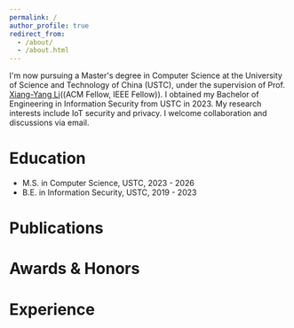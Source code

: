 ```yaml
---
permalink: /
author_profile: true
redirect_from: 
  - /about/
  - /about.html
---
```


I'm now pursuing a Master's degree in Computer Science at the University of Science and Technology of China (USTC), under the supervision of Prof. [Xiang-Yang Li](http://staff.ustc.edu.cn/~xiangyangli/)((ACM Fellow, IEEE Fellow)). 
I obtained my Bachelor of Engineering in Information Security from USTC in 2023. My research interests include IoT security and privacy. I welcome collaboration and discussions via email.

# Education
- M.S. in Computer Science, USTC, 2023 - 2026
- B.E. in Information Security, USTC, 2019 - 2023

# Publications

# Awards & Honors

# Experience
